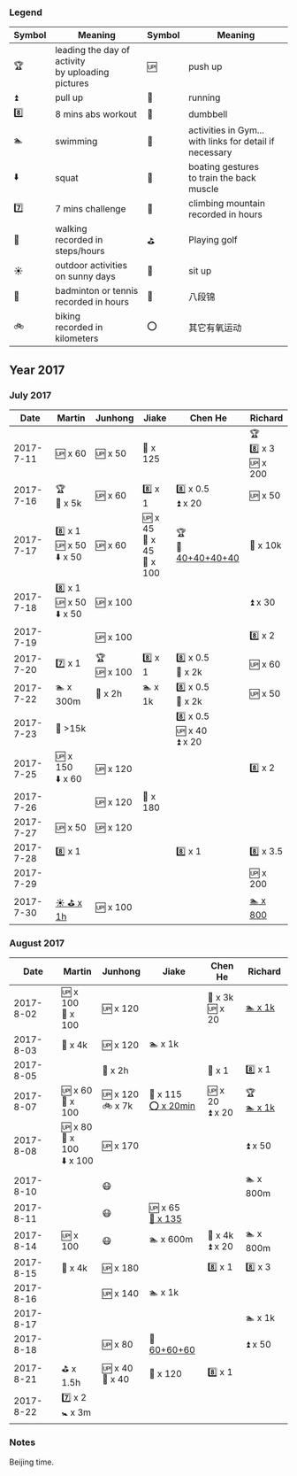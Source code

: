 ### Legend

| Symbol            | Meaning               | Symbol            | Meaning               |
|-------------------|-----------------------|-------------------|-----------------------|
| :trophy:          | leading the day of activity <br> by uploading pictures | :up:              | push up               |
| :arrow_double_up: | pull up               | :runner:          | running               |
| :eight:           | 8 mins abs workout    | :muscle:          | dumbbell              |
| :swimmer:         | swimming              | :european_castle: | activities in Gym... <br> with links for detail if necessary|
| :arrow_down:      | squat | :rowboat:         | boating gestures <br> to train the back muscle |
| :seven:           | 7 mins challenge | :mount_fuji:      | climbing mountain <br> recorded in hours |
| :feet:            | walking <br> recorded in steps/hours | :golf: | Playing golf |
| :sunny:            | outdoor activities <br> on sunny days | :seat:       | sit up |
| :tennis:            | badminton or tennis <br> recorded in hours | :8ball:       | 八段锦 |
| :bike:            | biking <br> recorded in kilometers | :o:       | 其它有氧运动|



## Year 2017

### July 2017

| Date       | Martin        | Junhong       | Jiake | Chen He       |Richard        |
|-----------|---------------|---------------|---------------|---------------|---------------|
| 2017-7-11 | :up: x 60     | :up: x 50     | :muscle: x 125|               | :trophy: <br> :eight: x 3 <br> :up: x 200 |
| 2017-7-16 | :trophy: <br> :runner: x 5k  | :up: x 60     | :eight: x 1   | :eight: x 0.5 <br> :arrow_double_up: x 20             | :up: x 50  |
| 2017-7-17 | :eight: x 1 <br> :up: x 50 <br> :arrow_down: x 50  | :up: x 60    |  :up: x 45 <br> :rowboat: x 45 <br> :muscle: x 100  |  :trophy: <br> :european_castle: [40+40+40+40](https://github.com/rmfat/rm-fat/blob/master/notes/chenhe/note-2017-7-16.md)      | :runner: x 10k  |
| 2017-7-18 | :eight: x 1 <br> :up: x 50 <br> :arrow_down: x 50 | :up: x 100     |     |               | :arrow_double_up: x 30 |
| 2017-7-19 | | :up: x 100     |     |               | :eight: x 2 |
| 2017-7-20 | :seven: x 1  | :trophy: <br> :up: x 100    |  :eight: x 1   |  :eight: x 0.5 <br> :runner: x 2k             | :up: x 60 |
| 2017-7-22 | :swimmer: x 300m  |  :mount_fuji: x 2h    | :swimmer: x 1k    |  :eight: x 0.5 <br> :runner: x 2k             | :up: x 50 |
| 2017-7-23 | :feet:  \>15k |    |    |  :eight: x 0.5 <br> :up: x 40 <br> :arrow_double_up: x 20        | |
| 2017-7-25 | :up: x 150 <br> :arrow_down: x 60  | :up: x 120   |    |   | :eight: x 2 |
| 2017-7-26 |  | :up: x 120   | :muscle: x 180   |   | |
| 2017-7-27 | :up: x 50 | :up: x 120   |   |   | |
| 2017-7-28 | :eight: x 1 |   |    |    :eight: x 1   |  :eight: x 3.5 |
| 2017-7-29 |     |   |    | |  :up: x 200 |
| 2017-7-30 | [:sunny: :golf: x 1h](https://github.com/rmfat/rm-fat/blob/master/notes/martin/note-2017-7-30.md) | :up: x 100  |    | |  [:swimmer: x 800](https://github.com/rmfat/rm-fat/blob/master/notes/richard/note-2017-7-30.md) |



### August 2017

| Date       | Martin        | Junhong       | Jiake | Chen He       |Richard        |
|-----------|---------------|---------------|---------------|---------------|---------------|
| 2017-8-02 | :up: x 100 <br> :seat: x 100   | :up: x 120     |    | :runner: x 3k <br> :up: x 20  | [:swimmer: x 1k](https://github.com/rmfat/rm-fat/blob/master/notes/richard/note-2017-8-02.md)      |
| 2017-8-03 | :runner: x 4k | :up: x 120     | :swimmer: x 1k    | |  |
| 2017-8-05 |               | :tennis: x 2h               |                   | :8ball: x 1 | :eight: x 1  |
| 2017-8-07 | :up: x 60 <br> :seat: x 100 | :up: x 120 <br> :bike: x 7k  | :muscle: x 115 <br> [:o: x 20min](https://github.com/rmfat/rm-fat/blob/master/notes/jiake/note-2017-8-07.md)  | :up: x 20 <br> :arrow_double_up: x 20        |  :trophy: <br> [:swimmer: x 1k](https://github.com/rmfat/rm-fat/blob/master/notes/richard/note-2017-8-07.md)  |
| 2017-8-08 | :up: x 80 <br> :seat: x 100 <br> :arrow_down: x 100 | :up: x 170  |  |        |  :arrow_double_up: x 50  |
| 2017-8-10 |                    | :mask:            |  |        |  :swimmer: x 800m  |
| 2017-8-11 |      |  :mask:           | :up: x 65 <br> [:muscle: x 135](https://github.com/rmfat/rm-fat/blob/master/notes/jiake/note-2017-8-11.md) |        |                    |
| 2017-8-14 |  :up: x 100 | :mask:  | :swimmer: x 600m | :runner: x 4k <br> :arrow_double_up: x 20       |  :swimmer: x 800m                  |
| 2017-8-15 |  :runner: x 4k | :up: x 180 |                  | :eight: x 1   |  :eight: x 3 |
| 2017-8-16 |                | :up: x 140 | :swimmer: x 1k   |               |              |
| 2017-8-17 |                |            |                  |               | :swimmer: x 1k     |
| 2017-8-18 |    | :up: x 80  | :muscle: [60+60+60](https://github.com/rmfat/rm-fat/blob/master/notes/jiake/note-2017-8-18.md)   |               | :arrow_double_up: x 50     |
| 2017-8-21 | :golf: x 1.5h    | :up: x 40 <br> :seat: x 40  | :muscle: x 120   | :eight: x 1   |      |
| 2017-8-22 | :seven: x 2 <br>  :baby_symbol: x 3m   |          |                  |               |      |


### Notes

Beijing time.

